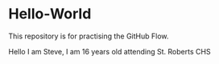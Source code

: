 # Hello-World
This repository is for practising the GitHub Flow.

Hello I am Steve,
I am 16 years old attending St. Roberts CHS
